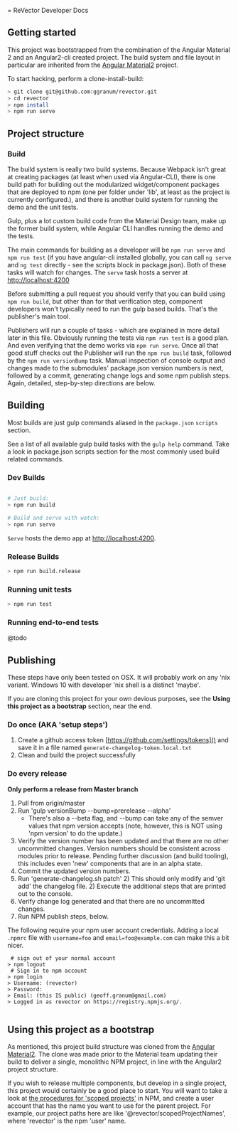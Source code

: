 = ReVector Developer Docs

## Getting started

This project was bootstrapped from the combination of the Angular Material 2 and an Angular2-cli created project. The build system and file layout in particular are inherited from the [Angular Material2](https://github.com/angular/material2) project. 

To start hacking, perform a clone-install-build:

```bash
> git clone git@github.com:ggranum/revector.git
> cd revector
> npm install
> npm run serve

```

## Project structure

### Build

The build system is really two build systems. Because Webpack isn't great at creating packages (at least when used via Angular-CLI), there is one build path for building out the modularized widget/component packages that are deployed to npm (one per folder under 'lib', at least as the project is currently configured.), and there is another build system for running the demo and the unit tests.
 
Gulp, plus a lot custom build code from the Material Design team, make up the former build system, while Angular CLI handles running the demo and the tests.
  
The main commands for building as a developer will be `npm run serve` and `npm run test` (if you have angular-cli installed globally, you can call `ng serve` and `ng test` directly - see the scripts block in package.json). Both of these tasks will watch for changes. The `serve` task hosts a server at [http://localhost:4200]()

Before submitting a pull request you should verify that you can build using `npm run build`, but other than for that verification step, component developers won't typically need to run the gulp based builds. That's the publisher's main tool.

Publishers will run a couple of tasks - which are explained in more detail later in this file. Obviously running the tests via `npm run test` is a good plan. And even verifying that the demo works via `npm run serve`. Once all that good stuff checks out the Publisher will run the `npm run build` task, followed by the `npm run versionBump` task. Manual inspection of console output and changes made to the submodules' package.json version numbers is next, followed by a commit, generating change logs and some npm publish steps. Again, detailed, step-by-step directions are below. 


## Building

Most builds are just gulp commands aliased in the `package.json` `scripts` section.

See a list of all available gulp build tasks with the `gulp help` command. Take a look in package.json scripts section for the most commonly used build related commands. 

### Dev Builds

```bash

# Just build:
> npm run build

# Build and serve with watch:
> npm run serve
```

`Serve` hosts the demo app at [http://localhost:4200]().

### Release Builds

```bash
> npm run build.release

```


### Running unit tests


```bash
> npm run test
```

### Running end-to-end tests

@todo

## 


## Publishing

These steps have only been tested on OSX. It will probably work on any 'nix variant. Windows 10 with developer 'nix shell is a distinct 'maybe'. 

If you are cloning this project for your own devious purposes, see the **Using this project as a bootstrap** section, near the end.


### Do once (AKA 'setup steps')

1) Create a github access token [https://github.com/settings/tokens]() and save it in a file named `generate-changelog-token.local.txt`
1) Clean and build the project successfully



### Do every release

**Only perform a release from Master branch**

1) Pull from origin/master
1) Run 'gulp versionBump --bump=prerelease --alpha'
    * There's also a --beta flag, and --bump can take any of the semver values that npm version accepts (note, however, this is NOT using 'npm version' to do the update.) 
1) Verify the version number has been updated and that there are no other uncommitted changes. Version numbers should be consistent across modules prior to release. Pending further discussion (and build tooling), this includes even 'new' components that are in an alpha state.
1) Commit the updated version numbers.
1) Run 'generate-changelog.sh patch'
    2) This should only modify and 'git add' the changelog file.
    2) Execute the additional steps that are printed out to the console. 
1) Verify change log generated and that there are no uncommitted changes. 
1) Run NPM publish steps, below.

The following require your npm user account credentials. Adding a local `.npmrc` file with `username=foo` and `email=foo@example.com` can make this a bit nicer.

```shell
 # sign out of your normal account
> npm logout
 # Sign in to npm account
> npm login
> Username: (revector)
> Password:
> Email: (this IS public) (geoff.granum@gmail.com)
> Logged in as revector on https://registry.npmjs.org/.
 
```


## Using this project as a bootstrap

As mentioned, this project build structure was cloned from the [Angular Material2](https://github.com/angular/material2). The clone was made prior to the Material team updating their build to deliver a single, monolithic NPM project, in line with the Angular2 project structure. 
 
If you wish to release multiple components, but develop in a single project, this project would certainly be a good place to start. You will want to take a look at [the procedures for 'scoped projects'](https://docs.npmjs.com/getting-started/scoped-packages) in NPM, and create a user account that has the name you want to use for the parent project. For example, our project paths here are like '@revector/scopedProjectNames', where 'revector' is the npm 'user' name.
   



